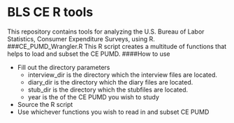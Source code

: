 # BLS CE R tools
This repository contains tools for analyzing the U.S. Bureau of Labor Statistics, Consumer Expenditure Surveys, using R.
###CE_PUMD_Wrangler.R
This R script creates a multitude of functions that helps to load and subset the CE PUMD.
####How to use
+ Fill out the directory parameters
  + interview_dir is the directory which the interview files are located.
  + diary_dir is the directory which the diary files are located.
  + stub_dir is the directory which the stubfiles are located.
  + year is the of the CE PUMD you wish to study
+ Source the R script
+ Use whichever functions you wish to read in and subset CE PUMD
